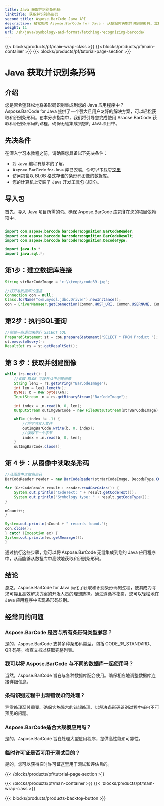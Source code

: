 ```yaml
---
title: Java 获取并识别条形码
linktitle: 获取并识别条形码
second_title: Aspose.BarCode Java API
description: 轻松集成 Aspose.BarCode for Java - 从数据库获取并识别条形码。立即下载以获得无缝条形码集成体验。
weight: 11
url: /zh/java/symbology-and-format/fetching-recognizing-barcode/
---
```


{{< blocks/products/pf/main-wrap-class >}}
{{< blocks/products/pf/main-container >}}
{{< blocks/products/pf/tutorial-page-section >}}

# Java 获取并识别条形码


## 介绍

您是否希望轻松地将条形码识别集成到您的 Java 应用程序中？ Aspose.BarCode for Java 提供了一个强大且用户友好的解决方案，可以轻松获取和识别条形码。在本分步指南中，我们将引导您完成使用 Aspose.BarCode 获取和识别条形码的过程，确保无缝集成到您的 Java 项目中。

## 先决条件

在深入学习本教程之前，请确保您具备以下先决条件：

- 对 Java 编程有基本的了解。
-  Aspose.BarCode for Java 库已安装。你可以下载它[这里](https://releases.aspose.com/barcode/java/).
- 访问包含以 BLOB 格式存储的条形码图像的数据库。
- 您的计算机上安装了 Java 开发工具包 (JDK)。

## 导入包

首先，导入 Java 项目所需的包。确保 Aspose.BarCode 库包含在您的项目依赖项中。

```java

import com.aspose.barcode.barcoderecognition.BarCodeReader;
import com.aspose.barcode.barcoderecognition.BarCodeResult;
import com.aspose.barcode.barcoderecognition.DecodeType;

import java.io.*;
import java.sql.*;
```

## 第1步：建立数据库连接

```java
String strBarCodeImage = "c:\\temp\\code39.jpg";

//打开与数据库的连接
Connection con = null;
Class.forName("com.mysql.jdbc.Driver").newInstance();
con = DriverManager.getConnection(Common.HOST_URI, Common.USERNAME, Common.PASSWORD);
```

## 第2步：执行SQL查询

```java
//创建一条语句来执行 SELECT SQL
PreparedStatement st = con.prepareStatement("SELECT * FROM Product ");
st.executeQuery();
ResultSet rs = st.getResultSet();
```

## 第 3 步：获取并创建图像

```java
while (rs.next()) {
    //读取 BLOB 字段并从中创建图像
    String len1 = rs.getString("BarCodeImage");
    int len = len1.length();
    byte[] b = new byte[len];
    InputStream in = rs.getBinaryStream("BarCodeImage");

    int index = in.read(b, 0, len);
    OutputStream outImgBarCode = new FileOutputStream(strBarCodeImage);

    while (index != -1) {
        //将字节写入文件
        outImgBarCode.write(b, 0, index);
        //读取下一个字节
        index = in.read(b, 0, len);
    }
    outImgBarCode.close();
```

## 第 4 步：从图像中读取条形码

```java
//从图像中读取条形码
BarCodeReader reader = new BarCodeReader(strBarCodeImage, DecodeType.CODE_39_STANDARD);

for (BarCodeResult result : reader.readBarCodes()) {
    System.out.println("CodeText: " + result.getCodeText());
    System.out.println("Symbology type: " + result.getCodeType());
}

nCount++;
}

System.out.println(nCount + " records found.");
con.close();
} catch (Exception ex) {
System.out.println(ex.getMessage());
}
```

通过执行这些步骤，您可以将 Aspose.BarCode 无缝集成到您的 Java 应用程序中，从而能够从数据库中高效地获取和识别条形码。

## 结论

总之，Aspose.BarCode for Java 简化了获取和识别条形码的过程，使其成为寻求可靠且高效解决方案的开发人员的理想选择。通过遵循本指南，您可以轻松地在 Java 应用程序中实现条形码识别。

## 经常问的问题

### Aspose.BarCode 是否与所有条形码类型兼容？
是的，Aspose.BarCode 支持多种条形码类型，包括 CODE_39_STANDARD、QR 码等。检查文档以获取完整列表。

### 我可以将 Aspose.BarCode 与不同的数据库一起使用吗？
当然，Aspose.BarCode 旨在与各种数据库配合使用。确保相应地调整数据库连接详细信息。

### 条码识别过程中出现错误如何处理？
异常处理至关重要。确保实施强大的错误处理，以解决条形码识别过程中任何不可预见的问题。

### Aspose.BarCode适合大规模应用吗？
是的，Aspose.BarCode 旨在处理大型应用程序，提供高性能和可靠性。

### 临时许可证是否可用于测试目的？
是的，您可以获得临时许可证[这里](https://purchase.aspose.com/temporary-license/)用于测试和评估目的。

{{< /blocks/products/pf/tutorial-page-section >}}

{{< /blocks/products/pf/main-container >}}
{{< /blocks/products/pf/main-wrap-class >}}

{{< blocks/products/products-backtop-button >}}
